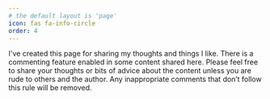 ```yaml
---
# the default layout is 'page'
icon: fas fa-info-circle
order: 4
---
```


I've created this page for sharing my thoughts and things I like. There is a commenting feature enabled in some content shared here. Please feel free to share your thoughts or bits of advice about the content unless you are rude to others and the author. Any inappropriate comments that don’t follow this rule will be removed. 

